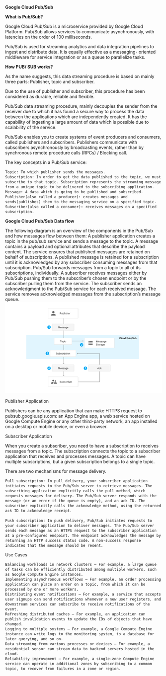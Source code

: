 **Google Cloud Pub/Sub**

**What is Pub/Sub?**

Google Cloud Pub/Sub is a microservice provided by Google Cloud Platform. 
Pub/Sub allows services to communicate asynchronously, with latencies on the order of 100 milliseconds.

Pub/Sub is used for streaming analytics and data integration pipelines to ingest and distribute data. It is equally effective as a messaging- oriented middleware for service integration or as a queue to parallelize tasks.


**How PUB/ SUB works?**

As the name suggests, this data streaming procedure is based on mainly three parts: Publisher, topic and subscriber.

Due to the use of publisher and subscriber, this procedure has been considered as durable, reliable and flexible.

Pub/Sub data streaming procedure, mainly decouples the sender from the receiver due to which it has found a secure way to process the data between the applications which are independently created. It has the capability of ingesting a large amount of data which is possible due to scalability of the service.



Pub/Sub enables you to create systems of event producers and consumers, called publishers and subscribers. Publishers communicate with subscribers asynchronously by broadcasting events, rather than by synchronous remote procedure calls (RPCs) / Blocking call.

The key concepts in a Pub/Sub service:

    Topic: To which publisher sends the messages.
    Subscription: In order to get the data published to the topic, we must subscribe to that topic. Subscription represents the streaming message from a unique topic to be delivered to the subscribing application.
    Message: A data which is going to be published and subscribed.
    Publisher(also called a producer): creates messages and sends(publishes) them to the messaging service on a specified topic.
    Subscriber(also called a consumer): receives messages on a specified subscription.

**Google Cloud Pub/Sub Data flow**

The following diagram is an overview of the components in the Pub/Sub and how messages flow between them:
    A publisher application creates a topic in the pub/sub service and sends a message to the topic. A message contains a payload and optional attributes that describe the payload content.
    The service ensures that published messages are retained on behalf of subscriptions. A published message is retained for a subscription until it is acknowledged by any subscriber consuming messages from that subscription.
    Pub/Sub forwards messages from a topic to all of its subscriptions, individually.
    A subscriber receives messages either by Pub/Sub pushing them to the subscriber’s chosen endpoint or by the subscriber pulling them from the service.
    The subscriber sends an acknowledgment to the Pub/Sub service for each received message.
    The service removes acknowledged messages from the subscription’s message queue.
    ![alt text](https://github.com/akurnia/learnjava/blob/master/image/pubsub_dataflow.png?raw=true)

Publisher Application

Publishers can be any application that can make HTTPS request to pubsub.google.apis.com: an App Engine app, a web service hosted on Google Compute Engine or any other third-party network, an app installed on a desktop or mobile device, or even a browser.

Subscriber Application

When you create a subscriber, you need to have a subscription to receives messages from a topic. The subscription connects the topic to a subscriber application that receives and processes messages. A topic can have multiple subscriptions, but a given subscription belongs to a single topic.

There are two mechanisms for message delivery.

    Pull subscription: In pull delivery, your subscriber application initiates requests to the Pub/Sub server to retrieve messages. The subscribing application explicitly calls the pull method, which requests messages for delivery. The Pub/Sub server responds with the message (or an error if the queue is empty), and an ack ID. The subscriber explicitly calls the acknowledge method, using the returned ack ID to acknowledge receipt.

    Push subscription: In push delivery, Pub/Sub initiates requests to your subscriber application to deliver messages. The Pub/Sub server sends each message as an HTTPS request to the subscriber application at a pre-configured endpoint. The endpoint acknowledges the message by returning an HTTP success status code. A non-success response indicates that the message should be resent.

Use Cases

    Balancing workloads in network clusters — For example, a large queue of tasks can be efficiently distributed among multiple workers, such as Google Compute Engine instances.
    Implementing asynchronous workflows — For example, an order processing application can place an order on a topic, from which it can be processed by one or more workers.
    Distributing event notifications — For example, a service that accepts user signups can send notifications whenever a new user registers, and downstream services can subscribe to receive notifications of the event.
    Refreshing distributed caches — For example, an application can publish invalidation events to update the IDs of objects that have changed.
    Logging to multiple systems — For example, a Google Compute Engine instance can write logs to the monitoring system, to a database for later querying, and so on.
    Data streaming from various processes or devices — For example, a residential sensor can stream data to backend servers hosted in the cloud.
    Reliability improvement — For example, a single-zone Compute Engine service can operate in additional zones by subscribing to a common topic, to recover from failures in a zone or region.

